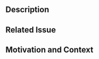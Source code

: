<!--- Provide a general summary of your changes in the Title above -->
## Description
<!--- Describe your changes in detail -->

## Related Issue
<!--- This project only accepts pull requests related to open issues -->
<!--- Please link to the issue here: -->

## Motivation and Context
<!--- Why is this change required? What problem does it solve? -->
<!--- If it fixes an open issue, please link to the issue here. -->

